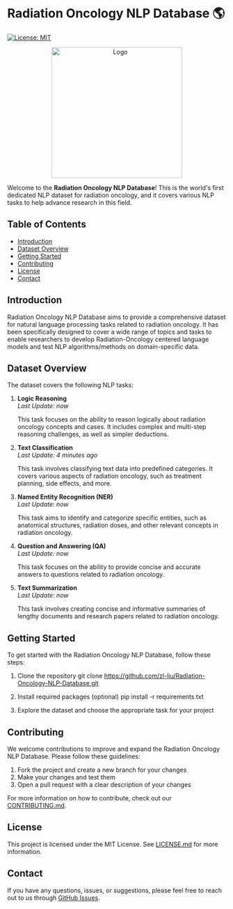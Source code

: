 # Radiation Oncology NLP Database :earth_americas:

[![License: MIT](https://img.shields.io/badge/License-MIT-yellow.svg)](https://opensource.org/licenses/MIT)

<p align="center">
  <img src="https://raw.githubusercontent.com/zl-liu/radiation-oncology-nlp-database/main/rond-logo.png" width="300" height="300" alt="Logo">
</p>

Welcome to the **Radiation Oncology NLP Database**! This is the world's first dedicated NLP dataset for radiation oncology, and it covers various NLP tasks to help advance research in this field. 

## Table of Contents
- [Introduction](#introduction)
- [Dataset Overview](#dataset-overview)
- [Getting Started](#getting-started)
- [Contributing](#contributing)
- [License](#license)
- [Contact](#contact)

## Introduction

Radiation Oncology NLP Database aims to provide a comprehensive dataset for natural language processing tasks related to radiation oncology. It has been specifically designed to cover a wide range of topics and tasks to enable researchers to develop Radiation-Oncology centered language models and test NLP algorithms/methods on domain-specific data.

## Dataset Overview

The dataset covers the following NLP tasks:

1. **Logic Reasoning**  
   *Last Update: now*
   
   This task focuses on the ability to reason logically about radiation oncology concepts and cases. It includes complex and multi-step reasoning challenges, as well as simpler deductions.

2. **Text Classification**  
   *Last Update: 4 minutes ago*
   
   This task involves classifying text data into predefined categories. It covers various aspects of radiation oncology, such as treatment planning, side effects, and more.

3. **Named Entity Recognition (NER)**  
   *Last Update: now*
   
   This task aims to identify and categorize specific entities, such as anatomical structures, radiation doses, and other relevant concepts in radiation oncology.

4. **Question and Answering (QA)**  
   *Last Update: now*
   
   This task focuses on the ability to provide concise and accurate answers to questions related to radiation oncology.

5. **Text Summarization**  
   *Last Update: now*
   
   This task involves creating concise and informative summaries of lengthy documents and research papers related to radiation oncology.

## Getting Started

To get started with the Radiation Oncology NLP Database, follow these steps:

1. Clone the repository
git clone https://github.com/zl-liu/Radiation-Oncology-NLP-Database.git

2. Install required packages (optional)
pip install -r requirements.txt

3. Explore the dataset and choose the appropriate task for your project

## Contributing

We welcome contributions to improve and expand the Radiation Oncology NLP Database. Please follow these guidelines:

1. Fork the project and create a new branch for your changes
2. Make your changes and test them
3. Open a pull request with a clear description of your changes

For more information on how to contribute, check out our [CONTRIBUTING.md](CONTRIBUTING.md).

## License

This project is licensed under the MIT License. See [LICENSE.md](LICENSE.md) for more information.

## Contact

If you have any questions, issues, or suggestions, please feel free to reach out to us through [GitHub Issues](https://github.com/your_username_/radiation-oncology-nlp-database/issues).
